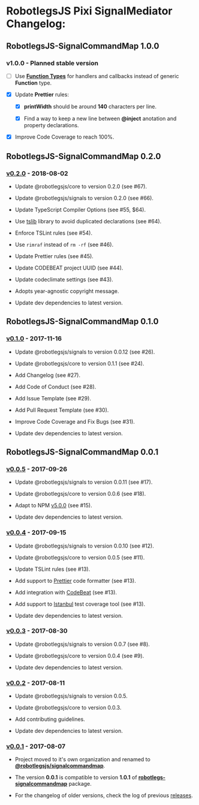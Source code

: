 # RobotlegsJS Pixi SignalMediator Changelog:

## RobotlegsJS-SignalCommandMap 1.0.0

### v1.0.0 - Planned stable version

- [ ] Use [**Function Types**](https://www.typescriptlang.org/docs/handbook/functions.html) for handlers and callbacks instead of generic **Function** type.

- [x] Update **Prettier** rules:

  - [x] **printWidth** should be around **140** characters per line.

  - [x] Find a way to keep a new line between **@inject** anotation and property declarations.

- [x] Improve Code Coverage to reach 100%.

## RobotlegsJS-SignalCommandMap 0.2.0

### [v0.2.0](https://github.com/RobotlegsJS/RobotlegsJS-SignalCommandMap/releases/tag/0.2.0) - 2018-08-02

- Update @robotlegsjs/core to version 0.2.0 (see #67).

- Update @robotlegsjs/signals to version 0.2.0 (see #66).

- Update TypeScript Compiler Options (see #55, $64).

- Use [tslib](https://github.com/Microsoft/tslib) library to avoid duplicated declarations (see #64).

- Enforce TSLint rules (see #54).

- Use `rimraf` instead of `rm -rf` (see #46).

- Update Prettier rules (see #45).

- Update CODEBEAT project UUID (see #44).

- Update codeclimate settings (see #43).

- Adopts year-agnostic copyright message.

- Update dev dependencies to latest version.

## RobotlegsJS-SignalCommandMap 0.1.0

### [v0.1.0](https://github.com/RobotlegsJS/RobotlegsJS-SignalCommandMap/releases/tag/0.1.0) - 2017-11-16

- Update @robotlegsjs/signals to version 0.0.12 (see #26).

- Update @robotlegsjs/core to version 0.1.1 (see #24).

- Add Changelog (see #27).

- Add Code of Conduct (see #28).

- Add Issue Template (see #29).

- Add Pull Request Template (see #30).

- Improve Code Coverage and Fix Bugs (see #31).

- Update dev dependencies to latest version.

## RobotlegsJS-SignalCommandMap 0.0.1

### [v0.0.5](https://github.com/RobotlegsJS/RobotlegsJS-SignalCommandMap/releases/tag/0.0.5) - 2017-09-26

- Update @robotlegsjs/signals to version 0.0.11 (see #17).

- Update @robotlegsjs/core to version 0.0.6 (see #18).

- Adapt to NPM [v5.0.0](http://blog.npmjs.org/post/161081169345/v500) (see #15).

- Update dev dependencies to latest version.

### [v0.0.4](https://github.com/RobotlegsJS/RobotlegsJS-SignalCommandMap/releases/tag/0.0.4) - 2017-09-15

- Update @robotlegsjs/signals to version 0.0.10 (see #12).

- Update @robotlegsjs/core to version 0.0.5 (see #11).

- Update TSLint rules (see #13).

- Add support to [Prettier](https://prettier.io) code formatter (see #13).

- Add integration with [CodeBeat](https://codebeat.co) (see #13).

- Add support to [Istanbul](https://istanbul.js.org) test coverage tool (see #13).

- Update dev dependencies to latest version.

### [v0.0.3](https://github.com/RobotlegsJS/RobotlegsJS-SignalCommandMap/releases/tag/0.0.3) - 2017-08-30

- Update @robotlegsjs/signals to version 0.0.7 (see #8).

- Update @robotlegsjs/core to version 0.0.4 (see #9).

- Update dev dependencies to latest version.

### [v0.0.2](https://github.com/RobotlegsJS/RobotlegsJS-SignalCommandMap/releases/tag/0.0.2) - 2017-08-11

- Update @robotlegsjs/signals to version 0.0.5.

- Update @robotlegsjs/core to version 0.0.3.

- Add contributing guidelines.

- Update dev dependencies to latest version.

### [v0.0.1](https://github.com/RobotlegsJS/RobotlegsJS-SignalCommandMap/releases/tag/0.0.1) - 2017-08-07

- Project moved to it's own organization and renamed to [**@robotlegsjs/signalcommandmap**](https://www.npmjs.com/package/@robotlegsjs/signalcommandmap).

- The version **0.0.1** is compatible to version **1.0.1** of [**robotlegs-signalcommandmap**](https://www.npmjs.com/package/robotlegs-signalcommandmap) package.

- For the changelog of older versions, check the log of previous [releases](https://github.com/GoodgameStudios/RobotlegsJS-SignalCommandMap/releases).
